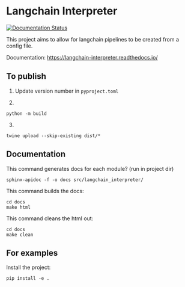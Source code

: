 # Langchain Interpreter

[![Documentation Status](https://readthedocs.org/projects/langchain-interpreter/badge/?version=latest)](https://langchain-interpreter.readthedocs.io/en/latest/?badge=latest)

This project aims to allow for langchain pipelines to be created from a config file.

Documentation: https://langchain-interpreter.readthedocs.io/

## To publish

1. Update version number in `pyproject.toml`

2.
```
python -m build
```

3.
```
twine upload --skip-existing dist/*
```

## Documentation

This command generates docs for each module? (run in project dir)

```
sphinx-apidoc -f -o docs src/langchain_interpreter/
```

This command builds the docs:
```
cd docs
make html
```

This command cleans the html out:
```
cd docs
make clean
```

## For examples

Install the project:
```
pip install -e .
```
